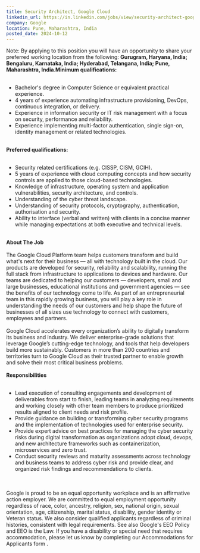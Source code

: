 ```yaml
---
title: Security Architect, Google Cloud
linkedin_url: https://in.linkedin.com/jobs/view/security-architect-google-cloud-at-google-4011999035?position=50&pageNum=0&refId=i555y5Ux7L%2FLma0k%2BTERKw%3D%3D&trackingId=h7baYMSzW7s%2BrQccy8hscA%3D%3D
company: Google
location: Pune, Maharashtra, India
posted_date: 2024-10-12
---
```


<div class="description__text description__text--rich">
<section class="show-more-less-html" data-max-lines="5">
<div class="show-more-less-html__markup show-more-less-html__markup--clamp-after-5 relative overflow-hidden">
          Note: By applying to this position you will have an opportunity to share your preferred working location from the following: <strong>Gurugram, Haryana, India; Bengaluru, Karnataka, India; Hyderabad, Telangana, India; Pune, Maharashtra, India</strong>.<strong>Minimum qualifications:<br/><br/></strong><ul><li>Bachelor's degree in Computer Science or equivalent practical experience.</li><li>4 years of experience automating infrastructure provisioning, DevOps, continuous integration, or delivery.</li><li>Experience in information security or IT risk management with a focus on security, performance and reliability.</li><li>Experience implementing multi-factor authentication, single sign-on, identity management or related technologies.<br/><br/></li></ul><strong>Preferred qualifications:<br/><br/></strong><ul><li>Security related certifications (e.g. CISSP, CISM, GCIH).</li><li>5 years of experience with cloud computing concepts and how security controls are applied to those cloud-based technologies.</li><li>Knowledge of infrastructure, operating system and application vulnerabilities, security architecture, and controls.</li><li>Understanding of the cyber threat landscape.</li><li>Understanding of security protocols, cryptography, authentication, authorisation and security.</li><li>Ability to interface (verbal and written) with clients in a concise manner while managing expectations at both executive and technical levels.<br/><br/></li></ul><strong>About The Job<br/><br/></strong>The Google Cloud Platform team helps customers transform and build what's next for their business — all with technology built in the cloud. Our products are developed for security, reliability and scalability, running the full stack from infrastructure to applications to devices and hardware. Our teams are dedicated to helping our customers — developers, small and large businesses, educational institutions and government agencies — see the benefits of our technology come to life. As part of an entrepreneurial team in this rapidly growing business, you will play a key role in understanding the needs of our customers and help shape the future of businesses of all sizes use technology to connect with customers, employees and partners.<br/><br/>Google Cloud accelerates every organization’s ability to digitally transform its business and industry. We deliver enterprise-grade solutions that leverage Google’s cutting-edge technology, and tools that help developers build more sustainably. Customers in more than 200 countries and territories turn to Google Cloud as their trusted partner to enable growth and solve their most critical business problems.<br/><br/><strong>Responsibilities<br/><br/></strong><ul><li>Lead execution of consulting engagements and development of deliverables from start to finish, leading teams in analyzing requirements and working closely with other team members to produce prioritized results aligned to client needs and risk profile.</li><li>Provide guidance on building or transforming cyber security programs and the implementation of technologies used for enterprise security. </li><li>Provide expert advice on best practices for managing the cyber security risks during digital transformation as organizations adopt cloud, devops, and new architecture frameworks such as containerization, microservices and zero trust.</li><li>Conduct security reviews and maturity assessments across technology and business teams to address cyber risk and provide clear, and organized risk findings and recommendations to clients.<br/><br/><br/></li></ul>Google is proud to be an equal opportunity workplace and is an affirmative action employer. We are committed to equal employment opportunity regardless of race, color, ancestry, religion, sex, national origin, sexual orientation, age, citizenship, marital status, disability, gender identity or Veteran status. We also consider qualified applicants regardless of criminal histories, consistent with legal requirements. See also Google's EEO Policy and EEO is the Law. If you have a disability or special need that requires accommodation, please let us know by completing our Accommodations for Applicants form .
        </div>


<!-- --> </section>
</div>